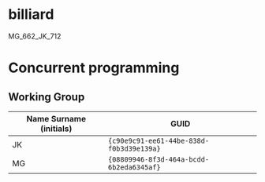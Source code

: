 # billiard
MG_662_JK_712

# Concurrent programming

## Working Group

| Name Surname (initials) | GUID                                     |
| ----------------------- | ---------------------------------------- |
| JK                      | `{c90e9c91-ee61-44be-838d-f0b3d39e139a}` |
| MG                      | `{08809946-8f3d-464a-bcdd-6b2eda6345af}` |
